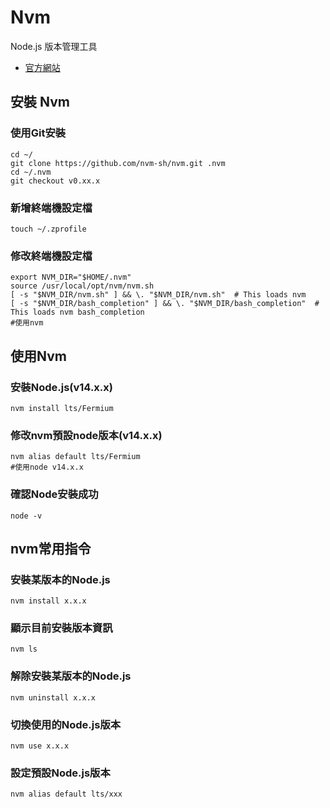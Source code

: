 # Nvm

Node.js 版本管理工具

- [官方網站](https://github.com/creationix/nvm)

## 安裝 Nvm

### 使用Git安裝

```
cd ~/
git clone https://github.com/nvm-sh/nvm.git .nvm
cd ~/.nvm
git checkout v0.xx.x
```

### 新增終端機設定檔

```
touch ~/.zprofile
```

### 修改終端機設定檔

```
export NVM_DIR="$HOME/.nvm"
source /usr/local/opt/nvm/nvm.sh
[ -s "$NVM_DIR/nvm.sh" ] && \. "$NVM_DIR/nvm.sh"  # This loads nvm
[ -s "$NVM_DIR/bash_completion" ] && \. "$NVM_DIR/bash_completion"  # This loads nvm bash_completion
#使用nvm
```

## 使用Nvm

### 安裝Node.js(v14.x.x)

```
nvm install lts/Fermium
```

### 修改nvm預設node版本(v14.x.x)

```
nvm alias default lts/Fermium
#使用node v14.x.x
```

### 確認Node安裝成功

```
node -v
```

## nvm常用指令

### 安裝某版本的Node.js

```
nvm install x.x.x
```

### 顯示目前安裝版本資訊

```
nvm ls
```

### 解除安裝某版本的Node.js

```
nvm uninstall x.x.x
```

### 切換使用的Node.js版本

```
nvm use x.x.x
```

### 設定預設Node.js版本

```
nvm alias default lts/xxx
```
